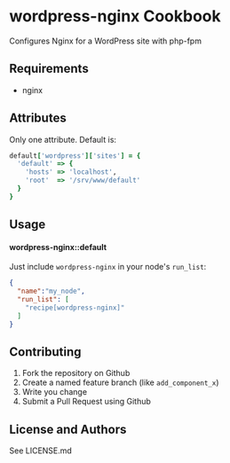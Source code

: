 wordpress-nginx Cookbook
========================
Configures Nginx for a WordPress site with php-fpm

Requirements
------------

* nginx

Attributes
----------

Only one attribute. Default is:
```ruby
default['wordpress']['sites'] = {
  'default' => {
    'hosts' => 'localhost',
    'root'  => '/srv/www/default'
  }
}
```

Usage
-----
#### wordpress-nginx::default

Just include `wordpress-nginx` in your node's `run_list`:

```json
{
  "name":"my_node",
  "run_list": [
    "recipe[wordpress-nginx]"
  ]
}
```

Contributing
------------
1. Fork the repository on Github
2. Create a named feature branch (like `add_component_x`)
3. Write you change
6. Submit a Pull Request using Github

License and Authors
-------------------
See LICENSE.md
